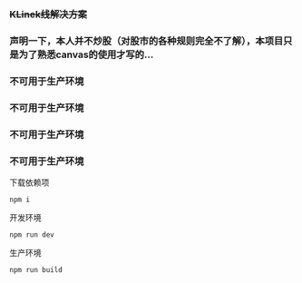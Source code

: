 ###  ~~KLinek线解决方案~~

### 声明一下，本人并不炒股（对股市的各种规则完全不了解），本项目只是为了熟悉canvas的使用才写的... 

### 不可用于生产环境
### 不可用于生产环境
### 不可用于生产环境
### 不可用于生产环境

下载依赖项
```
npm i
```

开发环境
```
npm run dev
```


生产环境
```
npm run build
```